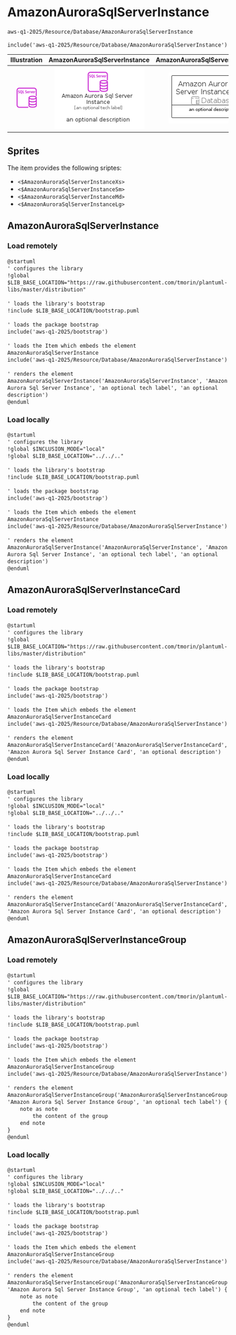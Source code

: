 # AmazonAuroraSqlServerInstance


```text
aws-q1-2025/Resource/Database/AmazonAuroraSqlServerInstance
```

```text
include('aws-q1-2025/Resource/Database/AmazonAuroraSqlServerInstance')
```



| Illustration | AmazonAuroraSqlServerInstance | AmazonAuroraSqlServerInstanceCard | AmazonAuroraSqlServerInstanceGroup |
| :---: | :---: | :---: | :---: |
| ![illustration for Illustration](../../../aws-q1-2025/Resource/Database/AmazonAuroraSqlServerInstance.png) | ![illustration for AmazonAuroraSqlServerInstance](../../../aws-q1-2025/Resource/Database/AmazonAuroraSqlServerInstance.Local.png) | ![illustration for AmazonAuroraSqlServerInstanceCard](../../../aws-q1-2025/Resource/Database/AmazonAuroraSqlServerInstanceCard.Local.png) | ![illustration for AmazonAuroraSqlServerInstanceGroup](../../../aws-q1-2025/Resource/Database/AmazonAuroraSqlServerInstanceGroup.Local.png) |



## Sprites
The item provides the following sriptes:

- `<$AmazonAuroraSqlServerInstanceXs>`
- `<$AmazonAuroraSqlServerInstanceSm>`
- `<$AmazonAuroraSqlServerInstanceMd>`
- `<$AmazonAuroraSqlServerInstanceLg>`





## AmazonAuroraSqlServerInstance

### Load remotely
```plantuml
@startuml
' configures the library
!global $LIB_BASE_LOCATION="https://raw.githubusercontent.com/tmorin/plantuml-libs/master/distribution"

' loads the library's bootstrap
!include $LIB_BASE_LOCATION/bootstrap.puml

' loads the package bootstrap
include('aws-q1-2025/bootstrap')

' loads the Item which embeds the element AmazonAuroraSqlServerInstance
include('aws-q1-2025/Resource/Database/AmazonAuroraSqlServerInstance')

' renders the element
AmazonAuroraSqlServerInstance('AmazonAuroraSqlServerInstance', 'Amazon Aurora Sql Server Instance', 'an optional tech label', 'an optional description')
@enduml
```

### Load locally
```plantuml
@startuml
' configures the library
!global $INCLUSION_MODE="local"
!global $LIB_BASE_LOCATION="../../.."

' loads the library's bootstrap
!include $LIB_BASE_LOCATION/bootstrap.puml

' loads the package bootstrap
include('aws-q1-2025/bootstrap')

' loads the Item which embeds the element AmazonAuroraSqlServerInstance
include('aws-q1-2025/Resource/Database/AmazonAuroraSqlServerInstance')

' renders the element
AmazonAuroraSqlServerInstance('AmazonAuroraSqlServerInstance', 'Amazon Aurora Sql Server Instance', 'an optional tech label', 'an optional description')
@enduml
```

## AmazonAuroraSqlServerInstanceCard

### Load remotely
```plantuml
@startuml
' configures the library
!global $LIB_BASE_LOCATION="https://raw.githubusercontent.com/tmorin/plantuml-libs/master/distribution"

' loads the library's bootstrap
!include $LIB_BASE_LOCATION/bootstrap.puml

' loads the package bootstrap
include('aws-q1-2025/bootstrap')

' loads the Item which embeds the element AmazonAuroraSqlServerInstanceCard
include('aws-q1-2025/Resource/Database/AmazonAuroraSqlServerInstance')

' renders the element
AmazonAuroraSqlServerInstanceCard('AmazonAuroraSqlServerInstanceCard', 'Amazon Aurora Sql Server Instance Card', 'an optional description')
@enduml
```

### Load locally
```plantuml
@startuml
' configures the library
!global $INCLUSION_MODE="local"
!global $LIB_BASE_LOCATION="../../.."

' loads the library's bootstrap
!include $LIB_BASE_LOCATION/bootstrap.puml

' loads the package bootstrap
include('aws-q1-2025/bootstrap')

' loads the Item which embeds the element AmazonAuroraSqlServerInstanceCard
include('aws-q1-2025/Resource/Database/AmazonAuroraSqlServerInstance')

' renders the element
AmazonAuroraSqlServerInstanceCard('AmazonAuroraSqlServerInstanceCard', 'Amazon Aurora Sql Server Instance Card', 'an optional description')
@enduml
```

## AmazonAuroraSqlServerInstanceGroup

### Load remotely
```plantuml
@startuml
' configures the library
!global $LIB_BASE_LOCATION="https://raw.githubusercontent.com/tmorin/plantuml-libs/master/distribution"

' loads the library's bootstrap
!include $LIB_BASE_LOCATION/bootstrap.puml

' loads the package bootstrap
include('aws-q1-2025/bootstrap')

' loads the Item which embeds the element AmazonAuroraSqlServerInstanceGroup
include('aws-q1-2025/Resource/Database/AmazonAuroraSqlServerInstance')

' renders the element
AmazonAuroraSqlServerInstanceGroup('AmazonAuroraSqlServerInstanceGroup', 'Amazon Aurora Sql Server Instance Group', 'an optional tech label') {
    note as note
        the content of the group
    end note
}
@enduml
```

### Load locally
```plantuml
@startuml
' configures the library
!global $INCLUSION_MODE="local"
!global $LIB_BASE_LOCATION="../../.."

' loads the library's bootstrap
!include $LIB_BASE_LOCATION/bootstrap.puml

' loads the package bootstrap
include('aws-q1-2025/bootstrap')

' loads the Item which embeds the element AmazonAuroraSqlServerInstanceGroup
include('aws-q1-2025/Resource/Database/AmazonAuroraSqlServerInstance')

' renders the element
AmazonAuroraSqlServerInstanceGroup('AmazonAuroraSqlServerInstanceGroup', 'Amazon Aurora Sql Server Instance Group', 'an optional tech label') {
    note as note
        the content of the group
    end note
}
@enduml
```

